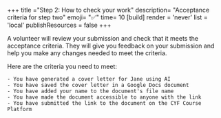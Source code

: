 +++
title ="Step 2: How to check your work"
description= "Acceptance criteria for step two"
emoji= "✅"
time= 10
[build]
  render = 'never'
  list = 'local'
  publishResources = false 
+++

A volunteer will review your submission and check that it meets the acceptance criteria. They will give you feedback on your submission and help you make any changes needed to meet the criteria.

Here are the criteria you need to meet:

```objectives
- You have generated a cover letter for Jane using AI
- You have saved the cover letter in a Google Docs document
- You have added your name to the document's file name
- You have made the document accessible to anyone with the link
- You have submitted the link to the document on the CYF Course Platform
```
